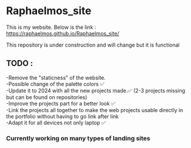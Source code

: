 # Raphaelmos_site

This is my website. Below is the link : 
https://raphaelmos.github.io/Raphaelmos_site/

This repository is under construction and will change but it is functional

## TODO : 

-Remove the "staticness" of the website.<br>
-Possible change of the palette colors ✅<br> 
-Update it to 2024 with all the new projects made.✅ (2-3 projects missing but can be found on repositories) <br> 
-Improve the projects part for a better look ✅ <br>
-Link the projects all together to make the web projects usable directly in the portfolio without having to go link after link <br>
-Adapt it for all devices not only laptop ✅
### Currently working on many types of landing sites 

